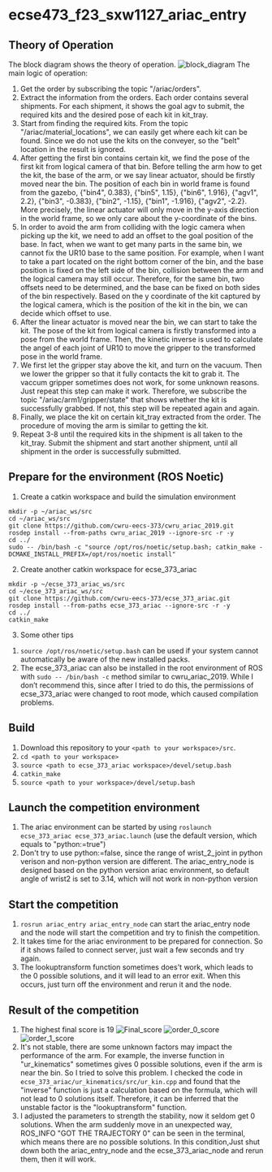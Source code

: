 # ecse473_f23_sxw1127_ariac_entry
## Theory of Operation
The block diagram shows the theory of operation.
![block_diagram](https://github.com/josestark0905/ecse473_f23_sxw1127_ariac_entry/assets/143913141/8334c95f-3d14-4344-b1da-d7e1e1990a1c)
The main logic of operation:
1. Get the order by subscribing the topic "/ariac/orders".
2. Extract the information from the orders. Each order contains several shipments. For each shipment, it shows the goal agv to submit, the required kits and the desired pose of each kit in kit_tray.
3. Start from finding the required kits. From the topic "/ariac/material_locations", we can easily get where each kit can be found. Since we do not use the kits on the conveyer, so the "belt" location in the result is ignored.
4. After getting the first bin contains certain kit, we find the pose of the first kit from logical camera of that bin. Before telling the arm how to get the kit, the base of the arm, or we say linear actuator, should be firstly moved near the bin. The position of each bin in world frame is found from the gazebo, {"bin4", 0.383}, {"bin5", 1.15}, {"bin6", 1.916}, {"agv1", 2.2}, {"bin3", -0.383}, {"bin2", -1.15}, {"bin1", -1.916}, {"agv2", -2.2}. More precisely, the linear actuator will only move in the y-axis direction in the world frame, so we only care about the y-coordinate of the bins.
5. In order to avoid the arm from colliding with the logic camera when picking up the kit, we need to add an offset to the goal position of the base. In fact, when we want to get many parts in the same bin, we cannot fix the UR10 base to the same position. For example, when I want to take a part located on the right bottom corner of the bin, and the base position is fixed on the left side of the bin, collision between the arm and the logical camera may still occur. Therefore, for the same bin, two offsets need to be determined, and the base can be fixed on both sides of the bin respectively. Based on the y coordinate of the kit captured by the logical camera, which is the position of the kit in the bin, we can decide which offset to use.
6. After the linear actuator is moved near the bin, we can start to take the kit. The pose of the kit from logical camera is firstly transformed into a pose from the world frame. Then, the kinetic inverse is used to calculate the angel of each joint of UR10 to move the gripper to the transformed pose in the world frame.
7. We first let the gripper stay above the kit, and turn on the vacuum. Then we lower the gripper so that it fully contacts the kit to grab it. The vaccum gripper sometimes does not work, for some unknown reasons. Just repeat this step can make it work. Therefore, we subscribe the topic "/ariac/arm1/gripper/state" that shows whether the kit is successfully grabbed. If not, this step will be repeated again and again.
8. Finally, we place the kit on certain kit_tray extracted from the order. The procedure of moving the arm is similar to getting the kit.
9. Repeat 3-8 until the required kits in the shipment is all taken to the kit_tray. Submit the shipment and start another shipment, until all shipment in the order is successfully submitted.


## Prepare for the environment (ROS Noetic)
1. Create a catkin workspace and build the simulation environment
```
mkdir -p ~/ariac_ws/src
cd ~/ariac_ws/src
git clone https://github.com/cwru-eecs-373/cwru_ariac_2019.git
rosdep install --from-paths cwru_ariac_2019 --ignore-src -r -y
cd ../
sudo -- /bin/bash -c "source /opt/ros/noetic/setup.bash; catkin_make -DCMAKE_INSTALL_PREFIX=/opt/ros/noetic install"
```


2. Create another catkin workspace for ecse_373_ariac
```
mkdir -p ~/ecse_373_ariac_ws/src
cd ~/ecse_373_ariac_ws/src
git clone https://github.com/cwru-eecs-373/ecse_373_ariac.git
rosdep install --from-paths ecse_373_ariac --ignore-src -r -y
cd ../
catkin_make
```

3. Some other tips
1) `source /opt/ros/noetic/setup.bash` can be used if your system cannot automatically be aware of the new installed packs.
2) The ecse_373_ariac can also be installed in the root environment of ROS with `sudo -- /bin/bash -c` method similar to cwru_ariac_2019. While I don’t recommend this, since after I tried to do this, the permissions of ecse_373_ariac were changed to root mode, which caused compilation problems.


## Build
1. Download this repository to your `<path to your workspace>/src`.
2. `cd <path to your workspace>`
3. `source <path to ecse_373_ariac workspace>/devel/setup.bash`
4. `catkin_make`
5. `source <path to your workspace>/devel/setup.bash`


## Launch the competition environment
1. The ariac environment can be started by using `roslaunch ecse_373_ariac ecse_373_ariac.launch` (use the default version, which equals to "python:=true")
2. Don't try to use python:=false, since the range of wrist_2_joint in python verison and non-python version are different. The ariac_entry_node is designed based on the python version ariac environment, so default angle of wrist2 is set to 3.14, which will not work in non-python version

## Start the competition
1. `rosrun ariac_entry ariac_entry_node` can start the ariac_entry node and the node will start the competition and try to finish the competition.
2. It takes time for the ariac environment to be prepared for connection. So if it shows failed to connect server, just wait a few seconds and try again.
3. The lookuptransform function sometimes does't work, which leads to the 0 possible solutions, and it will lead to an error exit. When this occurs, just turn off the environment and rerun it and the node.


## Result of the competition
1. The highest final score is 19
![Final_score](https://github.com/josestark0905/ecse473_f23_sxw1127_ariac_entry/assets/143913141/055f3feb-ae4d-4030-9e91-6fabaf3bd7c6)
![order_0_score](https://github.com/josestark0905/ecse473_f23_sxw1127_ariac_entry/assets/143913141/bb4d0775-38f0-4f3b-af0e-354ad3591bc6)
![order_1_score](https://github.com/josestark0905/ecse473_f23_sxw1127_ariac_entry/assets/143913141/53eb4fcf-e6fe-4e70-a8be-551d98a10fc0)
2. It's not stable, there are some unknown factors may impact the performance of the arm. For example, the inverse function in "ur_kinematics" sometimes gives 0 possible solutions, even if the arm is near the bin. So I tried to solve this problem. I checked the code in `ecse_373_ariac/ur_kinematics/src/ur_kin.cpp` and found that the "inverse" function is just a calculation based on the formula, which will not lead to 0 solutions itself. Therefore, it can be inferred that the unstable factor is the "lookuptransform" function.
3. I adjusted the parameters to strength the stability, now it seldom get 0 solutions. When the arm suddenly move in an unexpected way, ROS_INFO "GOT THE TRAJECTORY 0" can be seen in the terminal, which means there are no possible solutions. In this condition,Just shut down both the ariac_entry_node and the ecse_373_ariac_node and rerun them, then it will work.
